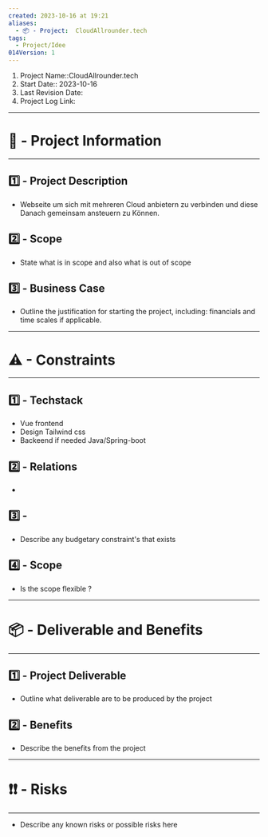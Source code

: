 ```yaml
---
created: 2023-10-16 at 19:21
aliases:
  - 📦 - Project:  CloudAllrounder.tech
tags:
  - Project/Idee
014Version: 1
---
```

1. Project Name::CloudAllrounder.tech
4. Start Date:: 2023-10-16
5. Last Revision Date:
6. Project Log Link: 

---

# 📜 - Project Information
---

## 1️⃣ - Project Description
- Webseite um sich mit mehreren Cloud anbietern zu verbinden und diese Danach gemeinsam ansteuern zu Können.
## 2️⃣ - Scope
- State what is in scope and also what is out of scope
## 3️⃣ - Business Case
- Outline the justification for starting the project, including: financials and time scales if applicable.

--- 
# ⚠ - Constraints
---

## 1️⃣ - Techstack
- Vue frontend 
- Design Tailwind css
- Backeend if needed Java/Spring-boot
## 2️⃣ - Relations
- 
## 3️⃣ - 
- Describe any budgetary constraint's that exists
## 4️⃣ - Scope
- Is the scope flexible ?

--- 
# 📦 - Deliverable and Benefits
---

## 1️⃣ - Project Deliverable
- Outline what deliverable are to be produced by the project 

## 2️⃣ - Benefits
- Describe the benefits from the project

--- 
# ❗❗ - Risks
---
- Describe any known risks or possible risks here
